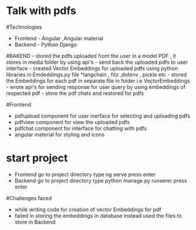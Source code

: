 # Talk with pdfs

#Technologies  
  - Frontend  -  Angular ,Angular material
  - Backend -  Python Django
    
#BAKEND
    - stored the pdfs uploaded from the user in a  model PDF , it stores in media folder  by using api's
    - send back the uploaded pdfs to user interface
    - created Vector Embeddings for uploaded pdfs using python libraries  in Emdeddings.py file
        *langchain , fitz ,dotenv , pickle  etc
    - stored the Embeddings for each pdf in separate file in folder i.e VectorEmbeddings
    - wrote  api's for sending response for user query  by using embeddings of respected pdf
    - store the pdf chats and restored for  pdfs

#Frontend
   - pdfupload component for user inerface for selecting and uploading pdfs 
   - pdfview component for view the uploaded pdfs
   - pdfchat component for interface for chatting with pdfs
   - angular material for styling and icons

# start project
   - Frontend    go to project directory type  ng serve    press enter
   - Backend      go to project directory type  python manage.py runserer  press enter


#Challenges faced 
  - while writing code for creation of vector Embeddings for pdf
  - failed in storing the embeddings in database  instead used the files to store in Backend 



